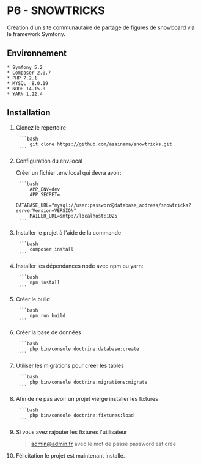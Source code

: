 # P6 - SNOWTRICKS

Création d'un site communautaire de partage de figures de snowboard via le framework Symfony.

## Environnement

    * Symfony 5.2
    * Composer 2.0.7
    * PHP 7.2.1
    * MYSQL  8.0.19
    * NODE 14.15.0
    * YARN 1.22.4

## Installation

1. Clonez le répertoire

        ```bash
            git clone https://github.com/asainama/snowtricks.git
        ```

2. Configuration du env.local

    Créer un fichier .env.local qui devra avoir:

        ```bash
            APP_ENV=dev
            APP_SECRET=
            DATABASE_URL="mysql://user:password@database_address/snowtricks?serverVersion=VERSION"
            MAILER_URL=smtp://localhost:1025
        ```

3. Installer le projet à l'aide de la commande

        ```bash
            composer install
        ```

4. Installer les dépendances node avec npm ou yarn:

        ```bash
            npm install
        ```

5. Créer le build 

        ```bash
            npm run build
        ```

6. Créer la base de données

        ```bash
            php bin/console doctrine:database:create
        ```

7. Utiliser les migrations pour créer les tables

        ```bash
            php bin/console doctrine:migrations:migrate
        ```

8. Afin de ne pas avoir un projet vierge installer les fixtures

        ```bash
            php bin/console doctrine:fixtures:load
        ```

9. Si vous avez rajouter les fixtures l'utilisateur
    > admin@admin.fr avec le mot de passe password est crée

10. Félicitation le projet est maintenant installé.

